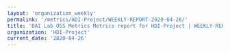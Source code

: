 ```yaml
---
layout: 'organization_weekly'
permalink: '/metrics/HDI-Project/WEEKLY-REPORT-2020-04-26/'
title: 'DAI Lab OSS Metrics Metrics report for HDI-Project | WEEKLY-REPORT-2020-04-26'
organization: 'HDI-Project'
current_date: '2020-04-26'
---
```

